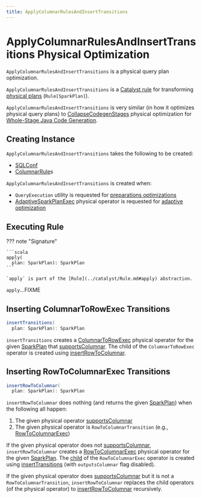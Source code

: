 ```yaml
---
title: ApplyColumnarRulesAndInsertTransitions
---
```


# ApplyColumnarRulesAndInsertTransitions Physical Optimization

`ApplyColumnarRulesAndInsertTransitions` is a physical query plan optimization.

`ApplyColumnarRulesAndInsertTransitions` is a [Catalyst rule](../catalyst/Rule.md) for transforming [physical plans](../physical-operators/SparkPlan.md) (`Rule[SparkPlan]`).

`ApplyColumnarRulesAndInsertTransitions` is very similar (in how it optimizes physical query plans) to [CollapseCodegenStages](../physical-optimizations/CollapseCodegenStages.md) physical optimization for [Whole-Stage Java Code Generation](../whole-stage-code-generation/index.md).

## Creating Instance

`ApplyColumnarRulesAndInsertTransitions` takes the following to be created:

* <span id="conf"> [SQLConf](../SQLConf.md)
* <span id="columnarRules"> [ColumnarRule](../ColumnarRule.md)s

`ApplyColumnarRulesAndInsertTransitions` is created when:

* `QueryExecution` utility is requested for [preparations optimizations](../QueryExecution.md#preparations)
* [AdaptiveSparkPlanExec](../physical-operators/AdaptiveSparkPlanExec.md) physical operator is requested for [adaptive optimization](../physical-operators/AdaptiveSparkPlanExec.md#queryStageOptimizerRules)

## <span id="apply"> Executing Rule

??? note "Signature"

    ```scala
    apply(
      plan: SparkPlan): SparkPlan
    ```

    `apply` is part of the [Rule](../catalyst/Rule.md#apply) abstraction.

`apply`...FIXME

## <span id="insertTransitions"> Inserting ColumnarToRowExec Transitions

```scala
insertTransitions(
  plan: SparkPlan): SparkPlan
```

`insertTransitions` creates a [ColumnarToRowExec](../physical-operators/ColumnarToRowExec.md) physical operator for the given [SparkPlan](../physical-operators/SparkPlan.md) that [supportsColumnar](../physical-operators/SparkPlan.md#supportsColumnar). The child of the `ColumnarToRowExec` operator is created using [insertRowToColumnar](#insertRowToColumnar).

## <span id="insertRowToColumnar"> Inserting RowToColumnarExec Transitions

```scala
insertRowToColumnar(
  plan: SparkPlan): SparkPlan
```

`insertRowToColumnar` does nothing (and returns the given [SparkPlan](../physical-operators/SparkPlan.md)) when the following all happen:

1. The given physical operator [supportsColumnar](../physical-operators/SparkPlan.md#supportsColumnar)
1. The given physical operator is `RowToColumnarTransition` (e.g., [RowToColumnarExec](../physical-operators/RowToColumnarExec.md))

If the given physical operator does not [supportsColumnar](../physical-operators/SparkPlan.md#supportsColumnar), `insertRowToColumnar` creates a [RowToColumnarExec](../physical-operators/RowToColumnarExec.md) physical operator for the given [SparkPlan](../physical-operators/SparkPlan.md). The [child](../physical-operators/RowToColumnarExec.md#child) of the `RowToColumnarExec` operator is created using [insertTransitions](#insertTransitions) (with `outputsColumnar` flag disabled).

If the given physical operator does [supportsColumnar](../physical-operators/SparkPlan.md#supportsColumnar) but it is not a `RowToColumnarTransition`, `insertRowToColumnar` replaces the child operators (of the physical operator) to [insertRowToColumnar](#insertRowToColumnar) recursively.
